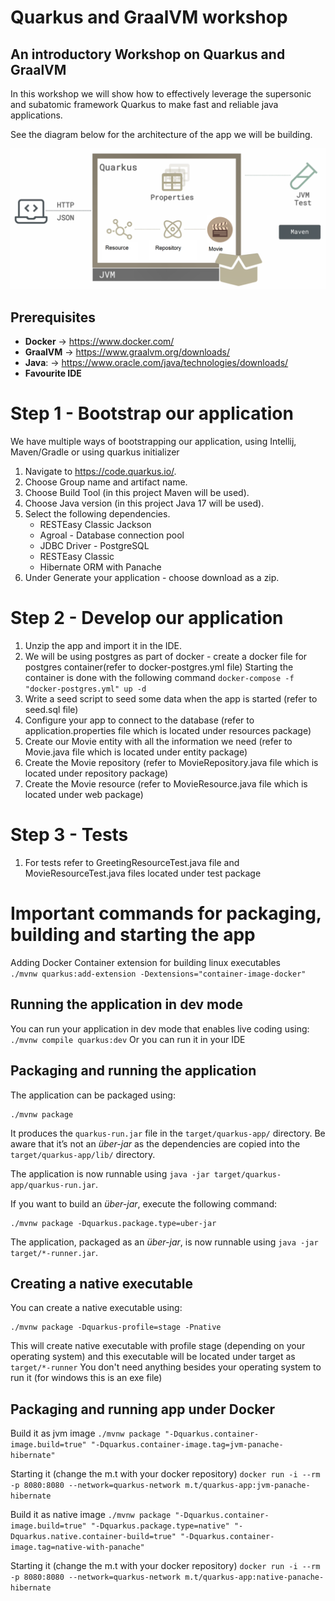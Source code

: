 # Quarkus and GraalVM workshop

## An introductory Workshop on Quarkus and GraalVM

In this workshop we will show how to effectively leverage the supersonic and subatomic framework Quarkus to make fast and reliable java applications.

See the diagram below for the architecture of the app we will be building.

![alt text](https://github.com/IT-Labs/Quarkus/blob/main/img/overview_app_jvm.png)

## Prerequisites

- **Docker** ->  https://www.docker.com/
- **GraalVM** -> https://www.graalvm.org/downloads/
- **Java**: -> https://www.oracle.com/java/technologies/downloads/
- **Favourite IDE**

# Step 1 - Bootstrap our application
We have multiple ways of bootstrapping our application, using Intellij, Maven/Gradle or using quarkus initializer

1.	Navigate to https://code.quarkus.io/.
2.	Choose Group name and artifact name.
3.	Choose Build Tool (in this project Maven will be used).
4.	Choose Java version (in this project Java 17 will be used).
5.	Select the following dependencies.
    -  RESTEasy Classic Jackson
    -  Agroal - Database connection pool
    -  JDBC Driver - PostgreSQL
    -  RESTEasy Classic
    -  Hibernate ORM with Panache
6.	Under Generate your application - choose download as a zip.


# Step 2 - Develop our application

1.	Unzip the app and import it in the IDE.
2.	We will be using postgres as part of docker - create a docker file for postgres container(refer to docker-postgres.yml file)
    Starting the container is done with the following command `docker-compose -f "docker-postgres.yml" up -d`
3. Write a seed script to seed some data when the app is started (refer to seed.sql file)
4. Configure your app to connect to the database (refer to application.properties file which is located under resources package)
5. Create our Movie entity with all the information we need (refer to Movie.java file which is located under entity package)
6. Create the Movie repository (refer to MovieRepository.java file which is located under repository package)
7. Create the Movie resource (refer to MovieResource.java file which is located under web package)

# Step 3 - Tests 
1.	For tests refer to GreetingResourceTest.java file and MovieResourceTest.java files located under test package

# Important commands for packaging, building and starting the app 
Adding Docker Container extension for building linux executables  
`./mvnw quarkus:add-extension -Dextensions="container-image-docker"`

## Running the application in dev mode
You can run your application in dev mode that enables live coding using: `./mvnw compile quarkus:dev` 
Or you can run it in your IDE

## Packaging and running the application
The application can be packaged using:
```shell script
./mvnw package
```
It produces the `quarkus-run.jar` file in the `target/quarkus-app/` directory.
Be aware that it’s not an _über-jar_ as the dependencies are copied into the `target/quarkus-app/lib/` directory.

The application is now runnable using `java -jar target/quarkus-app/quarkus-run.jar`.

If you want to build an _über-jar_, execute the following command:
```shell script
./mvnw package -Dquarkus.package.type=uber-jar
```
The application, packaged as an _über-jar_, is now runnable using `java -jar target/*-runner.jar`.

## Creating a native executable

You can create a native executable using:
```shell script
./mvnw package -Dquarkus-profile=stage -Pnative
```
This will create native executable with profile stage (depending on your operating system) and this executable will be located under target as `target/*-runner`
You don't need anything besides your operating system to run it (for windows this is an exe file)

## Packaging and running app under Docker 
Build it as jvm image
`./mvnw package "-Dquarkus.container-image.build=true" "-Dquarkus.container-image.tag=jvm-panache-hibernate"`

Starting it (change the m.t with your docker repository) 
`docker run -i --rm -p 8080:8080 --network=quarkus-network m.t/quarkus-app:jvm-panache-hibernate`

Build it as native image
`./mvnw package "-Dquarkus.container-image.build=true" "-Dquarkus.package.type=native" "-Dquarkus.native.container-build=true" "-Dquarkus.container-image.tag=native-with-panache"`

Starting it (change the m.t with your docker repository)
`docker run -i --rm -p 8080:8080 --network=quarkus-network m.t/quarkus-app:native-panache-hibernate`

